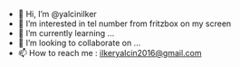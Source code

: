 - 👋 Hi, I’m @yalcinilker
- 👀 I’m interested in tel number from fritzbox on my screen
- 🌱 I’m currently learning ...
- 💞️ I’m looking to collaborate on ...
- 📫 How to reach me : ilkeryalcin2016@gmail.com

<!---
yalcinilker/yalcinilker is a ✨ special ✨ repository because its `README.md` (this file) appears on your GitHub profile.
You can click the Preview link to take a look at your changes.
--->
